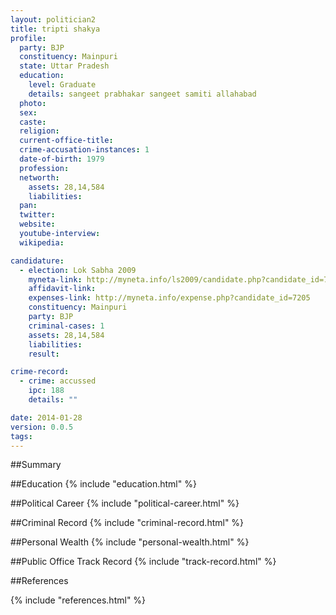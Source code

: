 ```yaml
---
layout: politician2
title: tripti shakya
profile: 
  party: BJP
  constituency: Mainpuri
  state: Uttar Pradesh
  education: 
    level: Graduate
    details: sangeet prabhakar sangeet samiti allahabad
  photo: 
  sex: 
  caste: 
  religion: 
  current-office-title: 
  crime-accusation-instances: 1
  date-of-birth: 1979
  profession: 
  networth: 
    assets: 28,14,584
    liabilities: 
  pan: 
  twitter: 
  website: 
  youtube-interview: 
  wikipedia: 

candidature: 
  - election: Lok Sabha 2009
    myneta-link: http://myneta.info/ls2009/candidate.php?candidate_id=7205
    affidavit-link: 
    expenses-link: http://myneta.info/expense.php?candidate_id=7205
    constituency: Mainpuri 
    party: BJP
    criminal-cases: 1
    assets: 28,14,584
    liabilities: 
    result:  

crime-record: 
  - crime: accussed
    ipc: 188
    details: "" 

date: 2014-01-28
version: 0.0.5
tags: 
---
```

##Summary


##Education
{% include "education.html" %}


##Political Career
{% include "political-career.html" %}


##Criminal Record
{% include "criminal-record.html" %}


##Personal Wealth
{% include "personal-wealth.html" %}


##Public Office Track Record
{% include "track-record.html" %}


##References


{% include "references.html" %}